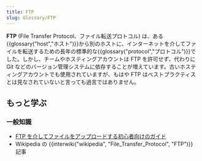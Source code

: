 ```yaml
---
title: FTP
slug: Glossary/FTP
---
```

**FTP** (File Transfer Protocol、ファイル転送プロトコル) は、ある{{glossary("host","ホスト")}}から別のホストに、インターネットを介してファイルを転送するための長年の標準的な{{glossary("protocol","プロトコル")}}でした。しかし、チームやホスティングアカウントは FTP を許可せず、代わりに Git などのバージョン管理システムに依存することが増えています。古いホスティングアカウントでも使用されていますが、もはや FTP はベストプラクティスとは見なされていないと言っても過言ではありません。

## もっと学ぶ

### 一般知識

- [FTP を介してファイルをアップロードする初心者向けのガイド](/ja/docs/Learn/Common_questions/Upload_files_to_a_web_server)
- Wikipedia の {{interwiki("wikipedia", "File_Transfer_Protocol", "FTP")}} 記事
